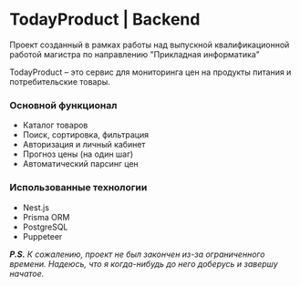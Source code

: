 # TodayProduct | Backend

Проект созданный в рамках работы над выпускной квалификационной работой магистра по направлению "Прикладная информатика"

TodayProduct – это сервис для мониторинга цен на продукты питания и потребительские товары. 

### Основной функционал
+ Каталог товаров
+ Поиск, сортировка, фильтрация
+ Авторизация и личный кабинет
+ Прогноз цены (на один шаг)
+ Автоматический парсинг цен

### Использованные технологии
+ Nest.js
+ Prisma ORM
+ PostgreSQL
+ Puppeteer

_**P.S.** К сожалению, проект не был закончен из-за ограниченного времени. Надеюсь, что я когда-нибудь до него доберусь и завершу начатое._

